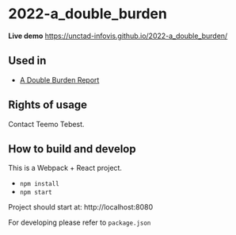 # 2022-a_double_burden

**Live demo** https://unctad-infovis.github.io/2022-a_double_burden/

## Used in
* [A Double Burden Report](https://unctad.org/a-double-burden)

## Rights of usage

Contact Teemo Tebest.

## How to build and develop

This is a Webpack + React project.

* `npm install`
* `npm start`

Project should start at: http://localhost:8080

For developing please refer to `package.json`